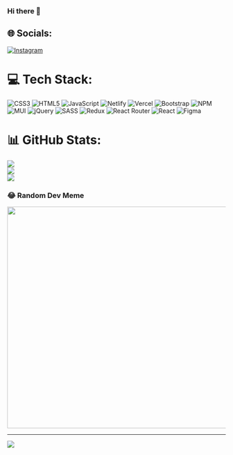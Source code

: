 ### Hi there 👋


## 🌐 Socials:
[![Instagram](https://img.shields.io/badge/Instagram-%23E4405F.svg?logo=Instagram&logoColor=white)](https://instagram.com/muhammadali122222) 

# 💻 Tech Stack:
![CSS3](https://img.shields.io/badge/css3-%231572B6.svg?style=for-the-badge&logo=css3&logoColor=white) ![HTML5](https://img.shields.io/badge/html5-%23E34F26.svg?style=for-the-badge&logo=html5&logoColor=white) ![JavaScript](https://img.shields.io/badge/javascript-%23323330.svg?style=for-the-badge&logo=javascript&logoColor=%23F7DF1E) ![Netlify](https://img.shields.io/badge/netlify-%23000000.svg?style=for-the-badge&logo=netlify&logoColor=#00C7B7) ![Vercel](https://img.shields.io/badge/vercel-%23000000.svg?style=for-the-badge&logo=vercel&logoColor=white) ![Bootstrap](https://img.shields.io/badge/bootstrap-%23563D7C.svg?style=for-the-badge&logo=bootstrap&logoColor=white) ![NPM](https://img.shields.io/badge/NPM-%23000000.svg?style=for-the-badge&logo=npm&logoColor=white) ![MUI](https://img.shields.io/badge/MUI-%230081CB.svg?style=for-the-badge&logo=material-ui&logoColor=white) ![jQuery](https://img.shields.io/badge/jquery-%230769AD.svg?style=for-the-badge&logo=jquery&logoColor=white) ![SASS](https://img.shields.io/badge/SASS-hotpink.svg?style=for-the-badge&logo=SASS&logoColor=white) ![Redux](https://img.shields.io/badge/redux-%23593d88.svg?style=for-the-badge&logo=redux&logoColor=white) ![React Router](https://img.shields.io/badge/React_Router-CA4245?style=for-the-badge&logo=react-router&logoColor=white) ![React](https://img.shields.io/badge/react-%2320232a.svg?style=for-the-badge&logo=react&logoColor=%2361DAFB) 	![Figma](https://img.shields.io/badge/figma-%23F24E1E.svg?style=for-the-badge&logo=figma&logoColor=white)
# 📊 GitHub Stats:
![](https://github-readme-stats.vercel.app/api?username=muhammadali0666&theme=dark&hide_border=true&include_all_commits=false&count_private=false)<br/>
![](https://github-readme-streak-stats.herokuapp.com/?user=muhammadali0666&theme=dark&hide_border=true)<br/>
![](https://github-readme-stats.vercel.app/api/top-langs/?username=muhammadali0666&theme=dark&hide_border=true&include_all_commits=false&count_private=false&layout=compact)

### 😂 Random Dev Meme
<img src="[https://random-memer.herokuapp.com/](https://www.google.com/url?sa=i&url=https%3A%2F%2Fgiphy.com%2Fexplore%2Fis-that-code&psig=AOvVaw3AnN5z-A_6A0CCH33ZjS7R&ust=1676375613176000&source=images&cd=vfe&ved=0CA8QjRxqFwoTCMCqjfi3kv0CFQAAAAAdAAAAABAE](https://media2.giphy.com/media/A06UFEx8jxEwU/giphy.gif))" width="512px"/>

---
[![](https://visitcount.itsvg.in/api?id=muhammadali0666&icon=0&color=0)](https://visitcount.itsvg.in)

<!-- Proudly created with GPRM ( https://gprm.itsvg.in ) -->
